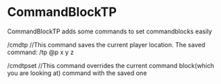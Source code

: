 # CommandBlockTP
CommandBlockTP adds some commands to set commandblocks easily

/cmdtp //This command saves the current player location.
The saved command:  /tp @p x y z 
    
/cmdtpset  //This command overrides the current command block(which you are looking at) command with the saved one
    
